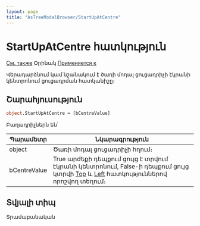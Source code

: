 ```yaml
---
layout: page
title: "AsTreeModalBrowser/StartUpAtCentre"
---
```



# StartUpAtCentre հատկություն


[См. также](../AsTreeModalBrowser.md) Օրինակ [Применяется к](../AsTreeModalBrowser.md)

Վերադարձնում կամ նշանակում է ծառի մոդալ ցուցադրիչի էկրանի կենտրոնում ցուցադրման հատկանիշը։

## Շարահյուսություն

``` vb
object.StartUpAtCentre = [bCentreValue]
```

Բաղադրիչներն են՝


| Պարամետր | Նկարագրություն |
|--|--|
| object | Ծառի մոդալ ցուցադրիչի հղում։ |
| bCentreValue |True արժեքի դեպքում ցույց է տրվում էկրանի կենտրոնում, False-ի դեպքում ցույց կտրվի [Top](Top.html) և [Left](Left.html) հատկություններով որոշվող տեղում։ |

## Տվյալի տիպ

Տրամաբանական
